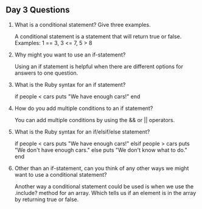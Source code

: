 ## Day 3 Questions

1. What is a conditional statement? Give three examples.

    A conditional statement is a statement that will return true or false.
    Examples: 1 == 3, 3 <= 7, 5 > 8

1. Why might you want to use an if-statement?

    Using an if statement is helpful when there are different options for answers to one question.

1. What is the Ruby syntax for an if statement?

    if people < cars
      puts "We have enough cars!"
    end

1. How do you add multiple conditions to an if statement?

    You can add multiple conditions by using the && or || operators.

1. What is the Ruby syntax for an if/elsif/else statement?

    if people < cars
      puts "We have enough cars!"
    elsif people > cars
      puts "We don't have enough cars."
    else
      puts "We don't know what to do."
    end

1. Other than an if-statement, can you think of any other ways we might want to use a conditional statement?

    Another way a conditional statement could be used is when we use the .include? method for an array. Which tells us if an element is in the array by returning true or false.
